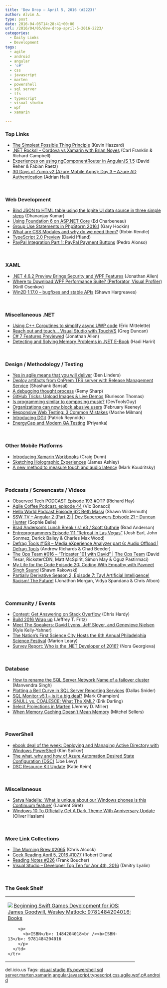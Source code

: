 ```yaml
---
title: 'Dew Drop – April 5, 2016 (#2223)'
author: Alvin A.
type: post
date: 2016-04-05T14:28:41+00:00
url: /2016/04/05/dew-drop-april-5-2016-2223/
categories:
  - Daily Links
  - Development
tags:
  - agile
  - android
  - angular
  - 'c#'
  - css
  - javascript
  - marten
  - powershell
  - sql server
  - tfs
  - typescript
  - visual studio
  - wpf
  - xamarin

---
```

### <a name="top"></a>Top Links

  * <a href="http://devjourney.com/blog/2016/04/04/the-simplest-possible-thing-principle/" target="_blank">The Simplest Possible Thing Principle</a> (Kevin Hazzard)
  * <a href="http://www.dotnetrocks.com/default.aspx?ShowNum=1278" target="_blank">.NET Rocks! &#8211; Cordova vs Xamarin with Brian Noyes</a> (Carl Franklin & Richard Campbell)
  * <a href="https://blog.brockhaus-ag.de/2016/04/04/ngcomponentrouter-angular/" target="_blank">Experiences on using ngComponentRouter in AngularJS 1.5</a> (David Reher & Fabian Raetz)
  * <a href="https://shellmonger.com/2016/04/04/30-days-of-zumo-v2-azure-mobile-apps-day-3-azure-ad-authentication/" target="_blank">30 Days of Zumo.v2 (Azure Mobile Apps): Day 3 – Azure AD Authentication</a> (Adrian Hall)

&nbsp;

### <a name="web"></a>Web Development

  * <a href="http://www.infragistics.com/community/blogs/dhananjay_kumar/archive/2016/04/04/bind-json-to-html-table-using-the-ignite-ui-data-source-in-three-simple-steps.aspx" target="_blank">Bind JSON to HTML table using the Ignite UI data source in three simple steps</a> (Dhananjay Kumar)
  * <a href="http://developer.telerik.com/featured/using-foundation-6-asp-net-core/" target="_blank">Using Foundation 6 on ASP.NET Core</a> (Ed Charbeneau)
  * <a href="http://blog.jetbrains.com/phpstorm/2016/04/group-use-statements-in-phpstorm-2016-1/" target="_blank">Group Use Statements in PhpStorm 2016.1</a> (Gary Hockin)
  * <a href="https://css-tricks.com/css-modules-part-1-need/" target="_blank">What are CSS Modules and why do we need them?</a> (Robin Rendle)
  * <a href="http://www.infoq.com/news/2016/04/typescript-2-preview?utm_campaign=infoq_content&utm_source=infoq&utm_medium=feed&utm_term=global" target="_blank">TypeScript 2.0 Preview</a> (David Iffland)
  * <a href="http://code.tutsplus.com/tutorials/paypal-integration-part-1-paypal-payment-buttons--cms-22916" target="_blank">PayPal Integration Part 1: PayPal Payment Buttons</a> (Pedro Alonso)

&nbsp;

### <a name="silverlight"></a>XAML

  * <a href="http://www.infoq.com/news/2016/04/net-4.6.2?utm_campaign=infoq_content&utm_source=infoq&utm_medium=feed&utm_term=global" target="_blank">.NET 4.6.2 Preview Brings Security and WPF Features</a> (Jonathan Allen)
  * <a href="https://blogs.msdn.microsoft.com/kirillosenkov/2016/04/05/where-to-download-wpf-performance-suite-perforator-visual-profiler/" target="_blank">Where to Download WPF Performance Suite? (Perforator, Visual Profiler)</a> (Kirill Osenkov)
  * <a href="https://blogs.msdn.microsoft.com/win2d/2016/04/04/win2d-1-17-0-bugfixes-and-stable-apis/" target="_blank">Win2D 1.17.0 – bugfixes and stable APIs</a> (Shawn Hargreaves)

&nbsp;

### <a name="dotnet"></a>Miscellaneous .NET

  * <a href="https://blogs.msdn.microsoft.com/vcblog/2016/04/04/using-c-coroutines-to-simplify-async-uwp-code/" target="_blank">Using C++ Coroutines to simplify async UWP code</a> (Eric Mittelette)
  * <a href="https://channel9.msdn.com/coding4fun/blog/Reach-out-and-touch-Visual-Studio-with-TouchVS?WT.mc_id=DX_MVP4025064" target="_blank">Reach out and touch&#8230; Visual Studio with TouchVS</a> (Greg Duncan)
  * <a href="http://www.infoq.com/news/2016/04/CSharp-7?utm_campaign=infoq_content&utm_source=infoq&utm_medium=feed&utm_term=global" target="_blank">C# 7 Features Previewed</a> (Jonathan Allen)
  * <a href="http://blog.jetbrains.com/dotnet/2016/04/04/detecting-and-solving-memory-problems-in-net-ebook/" target="_blank">Detecting and Solving Memory Problems in .NET E-Book</a> (Hadi Hariri)

&nbsp;

### <a name="design"></a>Design / Methodology / Testing

  * <a href="http://www.benlinders.com/2016/yes-in-agile-means-that-you-will-deliver/" target="_blank">Yes in agile means that you will deliver</a> (Ben Linders)
  * <a href="https://blogs.msdn.microsoft.com/visualstudioalm/2016/04/05/deploy-artifacts-from-onprem-tfs-server-with-release-management-service/" target="_blank">Deploy artifacts from OnPrem TFS server with Release Management Service</a> (Shashank Bansal)
  * <a href="http://feedproxy.google.com/~r/remysharp/~3/Bko64adgGTg/a-debugging-thought-process" target="_blank">A debugging thought process</a> (Remy Sharp)
  * <a href="http://solutionoptimist.com/2013/12/28/awesome-github-tricks/" target="_blank">GitHub Tricks: Upload Images & Live Demos</a> (Burleson Thomas)
  * <a href="http://www.infragistics.com/community/blogs/devtoolsguy/archive/2016/04/04/is-programming-similar-to-composing-music.aspx" target="_blank">Is programming similar to composing music?</a> (DevToolsGuy)
  * <a href="https://github.com/blog/2146-organizations-can-now-block-abusive-users" target="_blank">Organizations can now block abusive users</a> (February Keeney)
  * <a href="https://dzone.com/articles/responsive-web-testing-3-common-mistakes?utm_medium=feed&utm_source=feedpress.me&utm_campaign=Feed%3A+dzone%2Fmobile" target="_blank">Responsive Web Testing: 3 Common Mistakes</a> (Moshe Milman)
  * <a href="http://githubengineering.com/introducing-dgit/" target="_blank">Introducing DGit</a> (Patrick Reynolds)
  * <a href="http://blog.getpostman.com/2016/04/05/energycap-and-modern-qa-testing/" target="_blank">EnergyCap and Modern QA Testing</a> (Priyanka)

&nbsp;

### <a name="mobile"></a>Other Mobile Platforms

  * <a href="http://conceptdev.blogspot.com/2016/04/introducing-xamarin-workbooks.html" target="_blank">Introducing Xamarin Workbooks</a> (Craig Dunn)
  * <a href="http://www.imaginativeuniversal.com/blog/post/2016/04/04/sketching-holographic-experiences.aspx" target="_blank">Sketching Holographic Experiences</a> (James Ashley)
  * <a href="http://feedproxy.google.com/~r/blogspot/hsDu/~3/Z_1CBUQyFOY/a-new-method-to-measure-touch-and-audio.html" target="_blank">A new method to measure touch and audio latency</a> (Mark Koudritsky)

&nbsp;

### <a name="podcasts"></a>Podcasts / Screencasts / Videos

  * <a href="http://www.windowsobserver.com/2016/04/04/observed-tech-podcast-episode-193-otp/" target="_blank">Observed Tech PODCAST Episode 193 #OTP</a> (Richard Hay)
  * <a href="http://agilecoffee.com/episode44/" target="_blank">Agile Coffee Podcast, episode 44</a> (Vic Bonacci)
  * <a href="http://hwpod.libsyn.com/episode-62-beth-massi" target="_blank">Hello World Podcast Episode 62: Beth Massi</a> (Shawn Wildermuth)
  * <a href="http://tv.ssw.com/6682/angular-2-dev-superpowers-episode-21-duncan-hunter-part-2" target="_blank">SSW TV &#8211; Angular 2 (Part 2) | Dev Superpowers Episode 21 – Duncan Hunter</a> (Sophie Belle)
  * <a href="https://www.youtube.com/watch?list=PL8nfc9haGeb4h0xDswkkS0I0b3KFxWsuO&v=r5Tx2vAI05c" target="_blank">Brad Anderson&#8217;s Lunch Break / s1 e3 / Scott Guthrie</a> (Brad Anderson)
  * <a href="http://entreprogrammers.com/episode-111-retreat-in-las-vegas/" target="_blank">Entreprogrammers Episode 111 “Retreat in Las Vegas”</a> (Josh Earl, John Sonmez, Derick Bailey & Charles Max Wood)
  * <a href="https://channel9.msdn.com/Shows/Defrag-Tools/Defrag-Tools-158-Media-eXperience-Analyzer-part-6-Audio-Offload?WT.mc_id=DX_MVP4025064" target="_blank">Defrag Tools #158 &#8211; Media eXperience Analyzer part 6: Audio Offload | Defrag Tools</a> (Andrew Richards & Chad Beeder)
  * <a href="https://channel9.msdn.com/Shows/The-Ops-Team/The-Ops-Team-016-Tricaster-101-with-David?WT.mc_id=DX_MVP4025064" target="_blank">The Ops Team #016 &#8211; &#8220;Tricaster 101 with David&#8221; | The Ops Team</a> (David Tesar, RicksterCDN, Matt McSpirit, Simon May & Oguz Pastirmaci)
  * <a href="http://www.mylifeforthecode.com/episode-20-coding-with-empathy-with-pavneet-singh-saund/" target="_blank">My Life for the Code Episode 20: Coding With Empathy with Pavneet Singh Saund</a> (Shawn Rakowski)
  * <a href="http://feedproxy.google.com/~r/PartiallyDerivative/~3/4pWlae3481I/season-2-episode-7-tay-artificial-intelligence-racism-the-future" target="_blank">Partially Derivative Season 2, Episode 7: Tay! Artificial Intelligence! Racism! The Future!</a> (Jonathon Morgan, Vidya Spandana & Chris Albon)

&nbsp;

### <a name="events"></a>Community / Events

  * <a href="https://blog.xamarin.com/contest-get-answering-on-stack-overflow/" target="_blank">Contest: Get Answering on Stack Overflow</a> (Chris Hardy)
  * <a href="https://blogs.msdn.microsoft.com/webdev/2016/04/04/build-2016-wrap-up/" target="_blank">Build 2016 Wrap up</a> (Jeffrey T. Fritz)
  * <a href="http://twilioinc.wpengine.com/2016/04/meet-the-speakers-david-lyons-jeff-sloyer-and-genevieve-nielsen.html" target="_blank">Meet The Speakers: David Lyons, Jeff Sloyer, and Genevieve Nielsen</a> (Kyle Kelly-Yahner)
  * <a href="http://www.geekadelphia.com/2016/04/04/the-nations-first-science-city-hosts-the-6th-annual-philadelphia-science-festival/" target="_blank">The Nation’s First Science City Hosts the 6th Annual Philadelphia Science Festival</a> (Marion Leary)
  * <a href="http://www.telerik.com/blogs/survey-report-the-dotnet-developer-of-2016" target="_blank">Survey Report: Who is the .NET Developer of 2016?</a> (Nora Georgieva)

&nbsp;

### <a name="sql"></a>Database

  * <a href="http://feedproxy.google.com/~r/MSSQLTips-LatestSqlServerTips/~3/MRS7f3l-i3Y/tip.asp" target="_blank">How to rename the SQL Server Network Name of a failover cluster</a> (Manvendra Singh)
  * <a href="http://feedproxy.google.com/~r/MSSQLTips-LatestSqlServerTips/~3/DlXGCQzlze4/tip.asp" target="_blank">Plotting a Bell Curve in SQL Server Reporting Services</a> (Dallas Snider)
  * <a href="http://www.red-gate.com/blog/building/sql-monitor-v5-1-big-deal" target="_blank">SQL Monitor v5.1 – is it a big deal?</a> (Mark Champion)
  * <a href="http://feedproxy.google.com/~r/BrentOzar-SqlServerDba/~3/KiGgQOUCCMY/" target="_blank">ISNULL vs. COALESCE: What The XML?</a> (Erik Darling)
  * <a href="http://jeremydmiller.com/2016/04/05/select-projections-in-marten/" target="_blank">Select Projections in Marten</a> (Jeremy D. Miller)
  * <a href="http://mitchelsellers.com/blogs/2016/04/05/when-memory-caching-doesnt-mean-memory.aspx" target="_blank">When Memory Caching Doesn&#8217;t Mean Memory</a> (Mitchel Sellers)

&nbsp;

### <a name="ps"></a>PowerShell

  * <a href="https://blogs.msdn.microsoft.com/microsoft_press/2016/04/04/ebook-deal-of-the-week-deploying-and-managing-active-directory-with-windows-powershell-2/" target="_blank">ebook deal of the week: Deploying and Managing Active Directory with Windows PowerShell</a> (Kim Spilker)
  * <a href="https://azure.microsoft.com/blog/what-why-how-azure-automation-desired-state-configuration/" target="_blank">The what, why and how of Azure Automation Desired State Configuration (DSC)</a> (Joe Levy)
  * <a href="https://blogs.msdn.microsoft.com/powershell/2016/04/04/dsc-resource-kit-update/" target="_blank">DSC Resource Kit Update</a> (Katie Keim)

&nbsp;

### <a name="misc"></a>Miscellaneous

  * <a href="http://feedproxy.google.com/~r/winbetadotorg/~3/jN2Mk4fA0-o/satya-nadella-unique-windows-phones-continuum-feature" target="_blank">Satya Nadella: ‘What is unique about our Windows phones is this Continuum feature’</a> (Laurent Giret)
  * <a href="http://feedproxy.google.com/~r/RedmondPie/~3/rbazd0p2BG0/" target="_blank">Windows 10 To Officially Get A Dark Theme With Anniversary Update</a> (Oliver Haslam)

&nbsp;

### <a name="links"></a>More Link Collections

  * <a href="http://feedproxy.google.com/~r/ReflectivePerspective/~3/XqIR9IzxQJE/" target="_blank">The Morning Brew #2065</a> (Chris Alcock)
  * <a href="http://feeds.regulargeek.com/~r/RegularGeek/~3/GFXnRM5quGg/" target="_blank">Geek Reading April 5, 2016 #1077</a> (Robert Diana)
  * <a href="http://www.frankysnotes.com/2016/04/reading-notes-226.html" target="_blank">Reading Notes #226</a> (Frank Boucher)
  * <a href="http://www.lyalin.com/2016/04/04/visual-studio-developer-top-ten-for-apr-4th-2016/" target="_blank">Visual Studio – Developer Top Ten for Apr 4th, 2016</a> (Dmitry Lyalin)

&nbsp;

### <a name="shelf"></a>The Geek Shelf

<div id="scid:7dc1bd33-94bd-46fd-a20b-0131235bcd47:3bd316b6-987e-4d66-9b43-9eb2ee05bef0" class="wlWriterEditableSmartContent" style="float: none; padding-bottom: 0px; padding-top: 0px; padding-left: 0px; margin: 0px; display: inline; padding-right: 0px">
  <table cellspacing="0" cellpadding="2" width="400" border="0" unselectable="on">
    <tr>
      <td valign="top" width="400">
        <p>
          <a title="Beginning Swift Games Development for iOS: James Goodwill, Wesley Matlock: 9781484204016: Books" href="http://www.amazon.com/exec/obidos/ASIN/1484204018/amavin-20"><img data-recalc-dims="1" decoding="async" src="https://i0.wp.com/images.amazon.com/images/P/1484204018.01.MZZZZZZZ.jpg?w=660" border="0" align="left" style="float:left" />Beginning Swift Games Development for iOS: James Goodwill, Wesley Matlock: 9781484204016: Books</a>
        </p>
        
        <p>
          <b>ISBN</b>: 1484204018<br /><b>ISBN-13</b>: 9781484204016
        </p>
      </td>
    </tr>
  </table>
</div>

<div id="scid:0767317B-992E-4b12-91E0-4F059A8CECA8:b9216cf3-ef42-494a-9b25-08e0ec0f5a5e" class="wlWriterEditableSmartContent" style="float: none; padding-bottom: 0px; padding-top: 0px; padding-left: 0px; margin: 0px; display: inline; padding-right: 0px">
  del.icio.us Tags: <a href="http://del.icio.us/popular/visual+studio" rel="tag">visual studio</a>,<a href="http://del.icio.us/popular/tfs" rel="tag">tfs</a>,<a href="http://del.icio.us/popular/powershell" rel="tag">powershell</a>,<a href="http://del.icio.us/popular/sql+server" rel="tag">sql server</a>,<a href="http://del.icio.us/popular/marten" rel="tag">marten</a>,<a href="http://del.icio.us/popular/xamarin" rel="tag">xamarin</a>,<a href="http://del.icio.us/popular/angular" rel="tag">angular</a>,<a href="http://del.icio.us/popular/javascript" rel="tag">javascript</a>,<a href="http://del.icio.us/popular/typescript" rel="tag">typescript</a>,<a href="http://del.icio.us/popular/css" rel="tag">css</a>,<a href="http://del.icio.us/popular/agile" rel="tag">agile</a>,<a href="http://del.icio.us/popular/wpf" rel="tag">wpf</a>,<a href="http://del.icio.us/popular/c%23" rel="tag">c#</a>,<a href="http://del.icio.us/popular/android" rel="tag">android</a>
</div>